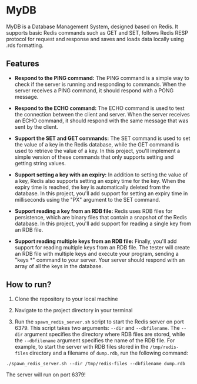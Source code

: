 # MyDB

MyDB is a Database Management System, designed based on Redis. It supports basic Redis commands such as GET and SET, follows Redis RESP protocol for request and response and saves and loads data locally using .rds formatting.

## Features

- **Respond to the PING command:** The PING command is a simple way to check if the server is running and responding to commands. When the server receives a PING command, it should respond with a PONG message.

- **Respond to the ECHO command:** The ECHO command is used to test the connection between the client and server. When the server receives an ECHO command, it should respond with the same message that was sent by the client.

- **Support the SET and GET commands:** The SET command is used to set the value of a key in the Redis database, while the GET command is used to retrieve the value of a key. In this project, you'll implement a simple version of these commands that only supports setting and getting string values.

- **Support setting a key with an expiry:** In addition to setting the value of a key, Redis also supports setting an expiry time for the key. When the expiry time is reached, the key is automatically deleted from the database. In this project, you'll add support for setting an expiry time in milliseconds using the "PX" argument to the SET command.

- **Support reading a key from an RDB file:** Redis uses RDB files for persistence, which are binary files that contain a snapshot of the Redis database. In this project, you'll add support for reading a single key from an RDB file.

- **Support reading multiple keys from an RDB file:** Finally, you'll add support for reading multiple keys from an RDB file. The tester will create an RDB file with multiple keys and execute your program, sending a "keys *" command to your server. Your server should respond with an array of all the keys in the database.

## How to run?

1. Clone the repository to your local machine

2. Navigate to the project directory in your terminal

3. Run the `spawn_redis_server.sh` script to start the Redis server on port 6379. This script takes two arguments: `--dir` and `--dbfilename`. The `--dir` argument specifies the directory where RDB files are stored, while the `--dbfilename` argument specifies the name of the RDB file. For example, to start the server with RDB files stored in the `/tmp/redis-files` directory and a filename of `dump.rdb`, run the following command:

```
./spawn_redis_server.sh --dir /tmp/redis-files --dbfilename dump.rdb
```

The server will run on port 6379!
